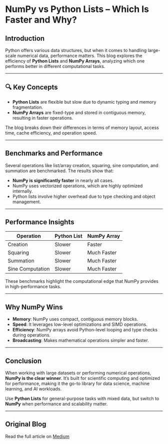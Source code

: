 # NumPy vs Python Lists – Which Is Faster and Why?

## Introduction

Python offers various data structures, but when it comes to handling large-scale numerical data, performance matters. This blog explores the efficiency of **Python Lists** and **NumPy Arrays**, analyzing which one performs better in different computational tasks.

---

## 🔍 Key Concepts

- **Python Lists** are flexible but slow due to dynamic typing and memory fragmentation.
- **NumPy Arrays** are fixed-type and stored in contiguous memory, resulting in faster operations.

The blog breaks down their differences in terms of memory layout, access time, cache efficiency, and operation speed.

---

## Benchmarks and Performance

Several operations like list/array creation, squaring, sine computation, and summation are benchmarked. The results show that:

- **NumPy is significantly faster** in nearly all cases.
- NumPy uses vectorized operations, which are highly optimized internally.
- Python lists involve higher overhead due to type checking and object management.

---

## Performance Insights

| Operation        | Python List | NumPy Array |
|------------------|-------------|-------------|
| Creation         | Slower      | Faster      |
| Squaring         | Slower      | Much Faster |
| Summation        | Slower      | Much Faster |
| Sine Computation | Slower      | Much Faster |

These benchmarks highlight the computational edge that NumPy provides in high-performance tasks.

---

## Why NumPy Wins

- **Memory**: NumPy uses compact, contiguous memory blocks.
- **Speed**: It leverages low-level optimizations and SIMD operations.
- **Efficiency**: NumPy arrays avoid Python-level looping and type checks during operations.
- **Broadcasting**: Makes mathematical operations simpler and faster.

---

## Conclusion

When working with large datasets or performing numerical operations, **NumPy is the clear winner**. It’s built for scientific computing and optimized for performance, making it the go-to library for data science, machine learning, and AI workloads.

Use **Python Lists** for general-purpose tasks with mixed data, but switch to **NumPy** when performance and scalability matter.

---

## Original Blog

Read the full article on [Medium](https://medium.com/@snehauniyal2003/numpy-vs-python-lists-which-is-faster-and-why-ee98ecfee87f)
